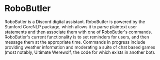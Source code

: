 # RoboButler

RoboButler is a Discord digital assistant.
RoboButler is powered by the Stanford CoreNLP package, which allows it to parse plaintext user statements and then
associate them with one of RoboButler's commands. RoboButler's current functionality is to set reminders for users, and then
message them at the appropriate time. Commands in progress include providing weather information and moderating a suite of 
chat based games (most notably, Ultimate Werewolf, the code for which exists in another bot).
